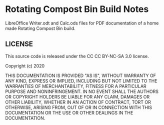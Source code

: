 # Rotating Compost Bin Build Notes 

LibreOffice Writer.odt and Calc.ods files for PDF documentation
of a home made Rotating Compost Bin build.

## LICENSE

This source code is released under the CC CC BY-NC-SA 3.0 license.

Copyright (c) 2020

THIS DOCUMENTATION IS PROVIDED "AS IS", WITHOUT WARRANTY OF ANY KIND,
EXPRESS OR IMPLIED, INCLUDING BUT NOT LIMITED TO THE WARRANTIES
OF MERCHANTABILITY, FITNESS FOR A PARTICULAR PURPOSE AND 
NONINFRINGEMENT. IN NO EVENT SHALL THE AUTHORS OR COPYRIGHT 
HOLDERS BE LIABLE FOR ANY CLAIM, DAMAGES OR OTHER LIABILITY, 
WHETHER IN AN ACTION OF CONTRACT, TORT OR OTHERWISE, ARISING 
FROM, OUT OF OR IN CONNECTION WITH THIS DOCUMENTATION OR THE USE 
OR OTHER DEALINGS IN THE DOCUMENTATION.


